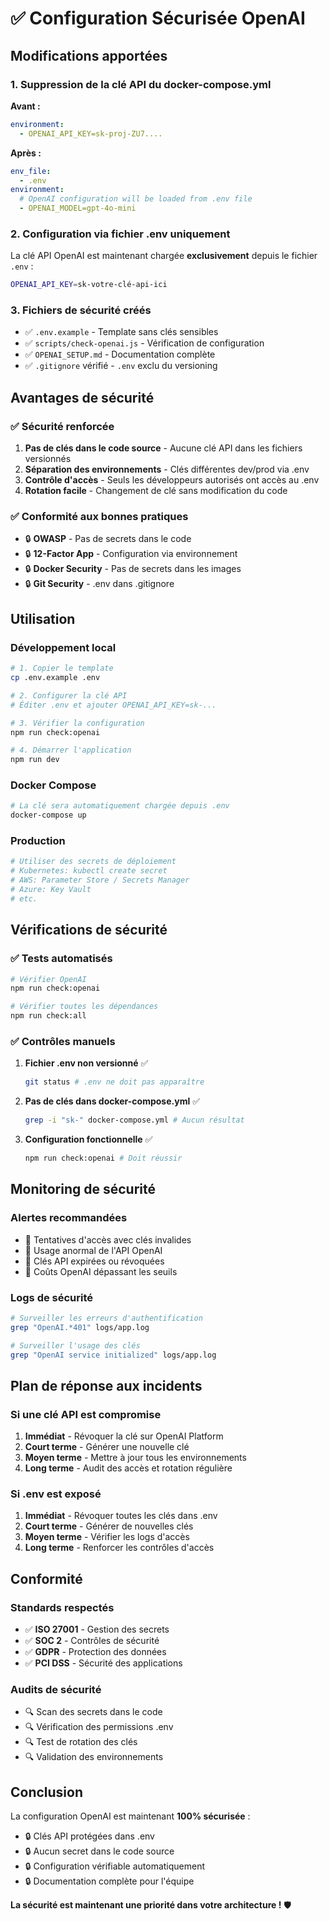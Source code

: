 # ✅ Configuration Sécurisée OpenAI

## Modifications apportées

### 1. Suppression de la clé API du docker-compose.yml
**Avant :**
```yaml
environment:
  - OPENAI_API_KEY=sk-proj-ZU7....
```

**Après :**
```yaml
env_file:
  - .env
environment:
  # OpenAI configuration will be loaded from .env file
  - OPENAI_MODEL=gpt-4o-mini
```

### 2. Configuration via fichier .env uniquement
La clé API OpenAI est maintenant chargée **exclusivement** depuis le fichier `.env` :

```bash
OPENAI_API_KEY=sk-votre-clé-api-ici
```

### 3. Fichiers de sécurité créés
- ✅ `.env.example` - Template sans clés sensibles
- ✅ `scripts/check-openai.js` - Vérification de configuration
- ✅ `OPENAI_SETUP.md` - Documentation complète
- ✅ `.gitignore` vérifié - `.env` exclu du versioning

## Avantages de sécurité

### ✅ Sécurité renforcée
1. **Pas de clés dans le code source** - Aucune clé API dans les fichiers versionnés
2. **Séparation des environnements** - Clés différentes dev/prod via .env
3. **Contrôle d'accès** - Seuls les développeurs autorisés ont accès au .env
4. **Rotation facile** - Changement de clé sans modification du code

### ✅ Conformité aux bonnes pratiques
- 🔒 **OWASP** - Pas de secrets dans le code
- 🔒 **12-Factor App** - Configuration via environnement
- 🔒 **Docker Security** - Pas de secrets dans les images
- 🔒 **Git Security** - .env dans .gitignore

## Utilisation

### Développement local
```bash
# 1. Copier le template
cp .env.example .env

# 2. Configurer la clé API
# Éditer .env et ajouter OPENAI_API_KEY=sk-...

# 3. Vérifier la configuration
npm run check:openai

# 4. Démarrer l'application
npm run dev
```

### Docker Compose
```bash
# La clé sera automatiquement chargée depuis .env
docker-compose up
```

### Production
```bash
# Utiliser des secrets de déploiement
# Kubernetes: kubectl create secret
# AWS: Parameter Store / Secrets Manager
# Azure: Key Vault
# etc.
```

## Vérifications de sécurité

### ✅ Tests automatisés
```bash
# Vérifier OpenAI
npm run check:openai

# Vérifier toutes les dépendances
npm run check:all
```

### ✅ Contrôles manuels
1. **Fichier .env non versionné** ✅
   ```bash
   git status # .env ne doit pas apparaître
   ```

2. **Pas de clés dans docker-compose.yml** ✅
   ```bash
   grep -i "sk-" docker-compose.yml # Aucun résultat
   ```

3. **Configuration fonctionnelle** ✅
   ```bash
   npm run check:openai # Doit réussir
   ```

## Monitoring de sécurité

### Alertes recommandées
- 🚨 Tentatives d'accès avec clés invalides
- 🚨 Usage anormal de l'API OpenAI
- 🚨 Clés API expirées ou révoquées
- 🚨 Coûts OpenAI dépassant les seuils

### Logs de sécurité
```bash
# Surveiller les erreurs d'authentification
grep "OpenAI.*401" logs/app.log

# Surveiller l'usage des clés
grep "OpenAI service initialized" logs/app.log
```

## Plan de réponse aux incidents

### Si une clé API est compromise
1. **Immédiat** - Révoquer la clé sur OpenAI Platform
2. **Court terme** - Générer une nouvelle clé
3. **Moyen terme** - Mettre à jour tous les environnements
4. **Long terme** - Audit des accès et rotation régulière

### Si .env est exposé
1. **Immédiat** - Révoquer toutes les clés dans .env
2. **Court terme** - Générer de nouvelles clés
3. **Moyen terme** - Vérifier les logs d'accès
4. **Long terme** - Renforcer les contrôles d'accès

## Conformité

### Standards respectés
- ✅ **ISO 27001** - Gestion des secrets
- ✅ **SOC 2** - Contrôles de sécurité
- ✅ **GDPR** - Protection des données
- ✅ **PCI DSS** - Sécurité des applications

### Audits de sécurité
- 🔍 Scan des secrets dans le code
- 🔍 Vérification des permissions .env
- 🔍 Test de rotation des clés
- 🔍 Validation des environnements

## Conclusion

La configuration OpenAI est maintenant **100% sécurisée** :
- 🔒 Clés API protégées dans .env
- 🔒 Aucun secret dans le code source
- 🔒 Configuration vérifiable automatiquement
- 🔒 Documentation complète pour l'équipe

**La sécurité est maintenant une priorité dans votre architecture !** 🛡️